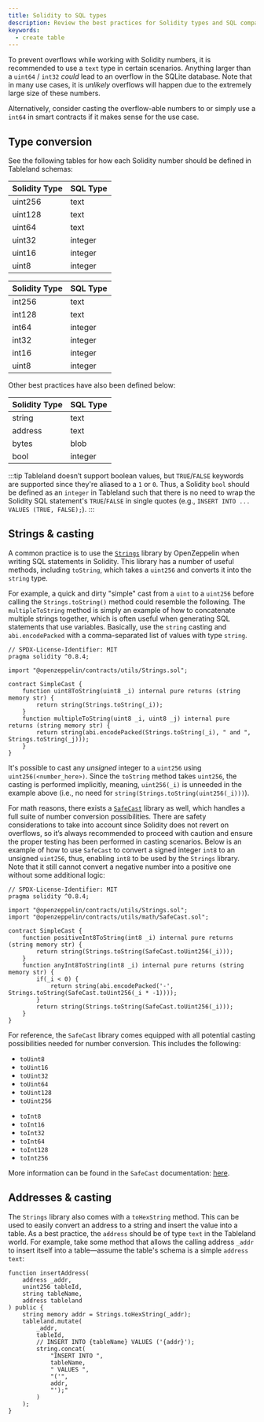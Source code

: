 ```yaml
---
title: Solidity to SQL types
description: Review the best practices for Solidity types and SQL compatibility.
keywords:
  - create table
---
```


To prevent overflows while working with Solidity numbers, it is recommended to use a `text` type in certain scenarios. Anything larger than a `uint64` / `int32` _could_ lead to an overflow in the SQLite database. Note that in many use cases, it is _unlikely_ overflows will happen due to the extremely large size of these numbers.

Alternatively, consider casting the overflow-able numbers to or simply use a `int64` in smart contracts if it makes sense for the use case.

## Type conversion

See the following tables for how each Solidity number should be defined in Tableland schemas:

<div className="row margin-bottom--lg">
<div className="col">

| Solidity Type | SQL Type |
| ------------- | -------- |
| uint256       | text     |
| uint128       | text     |
| uint64        | text     |
| uint32        | integer  |
| uint16        | integer  |
| uint8         | integer  |

</div>
<div className="col">

| Solidity Type | SQL Type |
| ------------- | -------- |
| int256        | text     |
| int128        | text     |
| int64         | integer  |
| int32         | integer  |
| int16         | integer  |
| uint8         | integer  |

</div>
</div>

Other best practices have also been defined below:

| Solidity Type | SQL Type |
| ------------- | -------- |
| string        | text     |
| address       | text     |
| bytes         | blob     |
| bool          | integer  |

:::tip
Tableland doesn’t support boolean values, but `TRUE`/`FALSE` keywords are supported since they're aliased to a `1` or `0`. Thus, a Solidity `bool` should be defined as an `integer` in Tableland such that there is no need to wrap the Solidity SQL statement's `TRUE`/`FALSE` in single quotes (e.g., `INSERT INTO ... VALUES (TRUE, FALSE);`).
:::

## Strings & casting

A common practice is to use the [`Strings`](https://docs.openzeppelin.com/contracts/3.x/api/utils#Strings) library by OpenZeppelin when writing SQL statements in Solidity. This library has a number of useful methods, including `toString`, which takes a `uint256` and converts it into the `string` type.

For example, a quick and dirty "simple" cast from a `uint` to a `uint256` before calling the `Strings.toString()` method could resemble the following. The `multipleToString` method is simply an example of how to concatenate multiple strings together, which is often useful when generating SQL statements that use variables. Basically, use the `string` casting and `abi.encodePacked` with a comma-separated list of values with type `string`.

```solidity
// SPDX-License-Identifier: MIT
pragma solidity ^0.8.4;

import "@openzeppelin/contracts/utils/Strings.sol";

contract SimpleCast {
    function uint8ToString(uint8 _i) internal pure returns (string memory str) {
        return string(Strings.toString(_i));
    }
    function multipleToString(uint8 _i, uint8 _j) internal pure returns (string memory str) {
        return string(abi.encodePacked(Strings.toString(_i), " and ", Strings.toString(_j)));
    }
}
```

It's possible to cast any _unsigned_ integer to a `uint256` using `uint256(<number_here>)`. Since the `toString` method takes `uint256`, the casting is performed implicitly, meaning, `uint256(_i)` is unneeded in the example above (i.e., no need for `string(Strings.toString(uint256(_i)))`).

For math reasons, there exists a [`SafeCast`](https://docs.openzeppelin.com/contracts/3.x/api/utils#SafeCast) library as well, which handles a full suite of number conversion possibilities. There are safety considerations to take into account since Solidity does not revert on overflows, so it’s always recommended to proceed with caution and ensure the proper testing has been performed in casting scenarios. Below is an example of how to use `SafeCast` to convert a signed integer `int8` to an unsigned `uint256`, thus, enabling `int8` to be used by the `Strings` library. Note that it still cannot convert a negative number into a positive one without some additional logic:

```solidity
// SPDX-License-Identifier: MIT
pragma solidity ^0.8.4;

import "@openzeppelin/contracts/utils/Strings.sol";
import "@openzeppelin/contracts/utils/math/SafeCast.sol";

contract SimpleCast {
    function positiveInt8ToString(int8 _i) internal pure returns (string memory str) {
        return string(Strings.toString(SafeCast.toUint256(_i)));
    }
    function anyInt8ToString(int8 _i) internal pure returns (string memory str) {
        if(_i < 0) {
            return string(abi.encodePacked('-', Strings.toString(SafeCast.toUint256(_i * -1))));
        }
        return string(Strings.toString(SafeCast.toUint256(_i)));
    }
}
```

For reference, the `SafeCast` library comes equipped with all potential casting possibilities needed for number conversion. This includes the following:

<div className="row margin-bottom--lg">
<div className="col">

- `toUint8`
- `toUint16`
- `toUint32`
- `toUint64`
- `toUint128`
- `toUint256`

</div>
<div className="col">

- `toInt8`
- `toInt16`
- `toInt32`
- `toInt64`
- `toInt128`
- `toInt256`

</div>
</div>

More information can be found in the `SafeCast` documentation: [here](https://docs.openzeppelin.com/contracts/3.x/api/utils#SafeCast).

## Addresses & casting

The `Strings` library also comes with a `toHexString` method. This can be used to easily convert an address to a string and insert the value into a table. As a best practice, the `address` should be of type `text` in the Tableland world. For example, take some method that allows the calling address `_addr` to insert itself into a table—assume the table's schema is a simple `address text`:

```solidity
function insertAddress(
	address _addr,
	unint256 tableId,
	string tableName,
	address tableland
) public {
	string memory addr = Strings.toHexString(_addr);
	tableland.mutate(
		_addr,
		tableId,
		// INSERT INTO {tableName} VALUES ('{addr}');
		string.concat(
			"INSERT INTO ",
			tableName,
			" VALUES ",
			"('",
			addr,
			"');"
		)
	);
}
```
